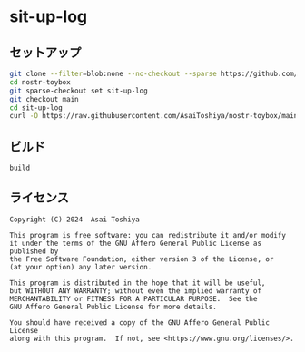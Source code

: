 # sit-up-log

## セットアップ

```bash
git clone --filter=blob:none --no-checkout --sparse https://github.com/AsaiToshiya/nostr-toybox.git
cd nostr-toybox
git sparse-checkout set sit-up-log
git checkout main
cd sit-up-log
curl -O https://raw.githubusercontent.com/AsaiToshiya/nostr-toybox/main/relay-list/relayList.js
```

## ビルド

```
build
```


## ライセンス

    Copyright (C) 2024  Asai Toshiya

    This program is free software: you can redistribute it and/or modify
    it under the terms of the GNU Affero General Public License as published by
    the Free Software Foundation, either version 3 of the License, or
    (at your option) any later version.

    This program is distributed in the hope that it will be useful,
    but WITHOUT ANY WARRANTY; without even the implied warranty of
    MERCHANTABILITY or FITNESS FOR A PARTICULAR PURPOSE.  See the
    GNU Affero General Public License for more details.

    You should have received a copy of the GNU Affero General Public License
    along with this program.  If not, see <https://www.gnu.org/licenses/>.
